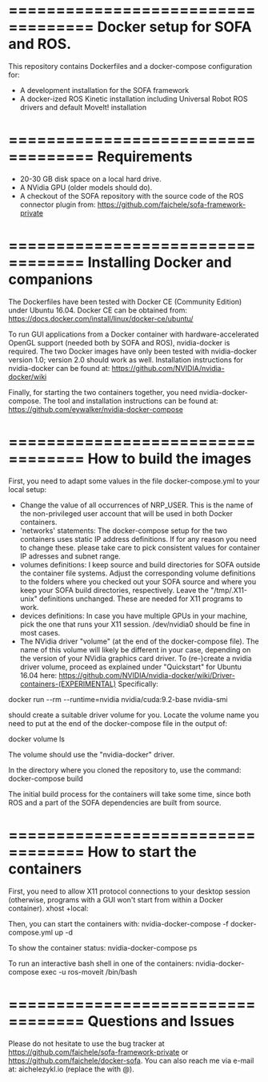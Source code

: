 ===================================
Docker setup for SOFA and ROS.
===================================

This repository contains Dockerfiles and a docker-compose configuration for:
- A development installation for the SOFA framework
- A docker-ized ROS Kinetic installation including Universal Robot ROS drivers and default MoveIt! installation

===================================
Requirements
===================================
- 20-30 GB disk space on a local hard drive.
- A NVidia GPU (older models should do).
- A checkout of the SOFA repository with the source code of the ROS connector plugin from: https://github.com/faichele/sofa-framework-private


==================================
Installing Docker and companions
==================================
The Dockerfiles have been tested with Docker CE (Community Edition) under Ubuntu 16.04.
Docker CE can be obtained from: https://docs.docker.com/install/linux/docker-ce/ubuntu/

To run GUI applications from a Docker container with hardware-accelerated OpenGL support (needed both by SOFA and ROS), nvidia-docker is required.
The two Docker images have only been tested with nvidia-docker version 1.0; version 2.0 should work as well.
Installation instructions for nvidia-docker can be found at: https://github.com/NVIDIA/nvidia-docker/wiki

Finally, for starting the two containers together, you need nvidia-docker-compose.
The tool and installation instructions can be found at: https://github.com/eywalker/nvidia-docker-compose

==================================
How to build the images
==================================

First, you need to adapt some values in the file docker-compose.yml to your local setup:
- Change the value of all occurrences of NRP_USER. This is the name of the non-privileged user account that will be used in both Docker containers.
- 'networks' statements: The docker-compose setup for the two containers uses static IP address definitions. If for any reason you need to change these. please take care to pick consistent values for container IP adresses and subnet range.
- volumes definitions: I keep source and build directories for SOFA outside the container file systems. Adjust the corresponding volume definitions to the folders where you checked out your SOFA source and where you keep your SOFA build directories, respectively. Leave the "/tmp/.X11-unix" definitions unchanged. These are needed for X11 programs to work.
- devices definitions: In case you have multiple GPUs in your machine, pick the one that runs your X11 session. /dev/nvidia0 should be fine in most cases.
- The NVidia driver "volume" (at the end of the docker-compose file). The name of this volume will likely be different in your case, depending on the version of your NVidia graphics card driver.
To (re-)create a nvidia driver volume, proceed as explained under "Quickstart" for Ubuntu 16.04 here: https://github.com/NVIDIA/nvidia-docker/wiki/Driver-containers-(EXPERIMENTAL)
Specifically:

docker run --rm --runtime=nvidia nvidia/cuda:9.2-base nvidia-smi

should create a suitable driver volume for you.
Locate the volume name you need to put at the end of the docker-compose file in the output of:

docker volume ls

The volume should use the "nvidia-docker" driver.


In the directory where you cloned the repository to, use the command:
docker-compose build

The initial build process for the containers will take some time, since both ROS and a part of the SOFA dependencies are built from source.

==================================
How to start the containers
==================================

First, you need to allow X11 protocol connections to your desktop session (otherwise, programs with a GUI won't start from within a Docker container). 
xhost +local:

Then, you can start the containers with:
nvidia-docker-compose -f docker-compose.yml up -d

To show the container status:
nvidia-docker-compose ps

To run an interactive bash shell in one of the containers:
nvidia-docker-compose exec -u <user name> ros-moveit /bin/bash

==================================
Questions and Issues
==================================
Please do not hesitate to use the bug tracker at https://github.com/faichele/sofa-framework-private or https://github.com/faichele/docker-sofa.
You can also reach me via e-mail at: aichele<at>zykl.io (replace the <at> with @).
